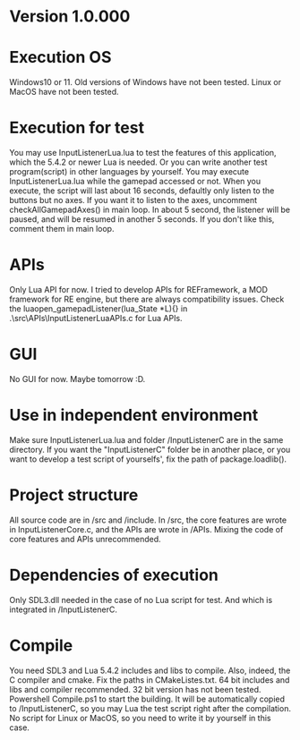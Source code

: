 # Version 1.0.000

# Execution OS
Windows10 or 11. Old versions of Windows have not been tested. Linux or MacOS have not been tested.

# Execution for test
You may use InputListenerLua.lua to test the features of this application, which the 5.4.2 or newer Lua is needed.
Or you can write another test program(script) in other languages by yourself.
You may execute InputListenerLua.lua while the gamepad accessed or not. 
When you execute, the script will last about 16 seconds, defaultly only listen to the buttons but no axes.
If you want it to listen to the axes, uncomment checkAllGamepadAxes() in main loop.
In about 5 second, the listener will be paused, and will be resumed in another 5 seconds. If you don't like this, comment them in main loop.

# APIs
Only Lua API for now. 
I tried to develop APIs for REFramework, a MOD framework for RE engine, but there are always compatibility issues.
Check the luaopen_gamepadListener(lua_State *L){} in .\src\APIs\InputListenerLuaAPIs.c for Lua APIs.

# GUI
No GUI for now. Maybe tomorrow :D.

# Use in independent environment
Make sure InputListenerLua.lua and folder /InputListenerC are in the same directory.
If you want the "InputListenerC" folder be in another place, or you want to develop a test script of yourselfs', fix the path of package.loadlib().

# Project structure
All source code are in /src and /include. In /src, the core features are wrote in InputListenerCore.c, and the APIs are wrote in /APIs.
Mixing the code of core features and APIs unrecommended.

# Dependencies of execution
Only SDL3.dll needed in the case of no Lua script for test. And which is integrated in /InputListenerC.

# Compile
You need SDL3 and Lua 5.4.2 includes and libs to compile. Also, indeed, the C compiler and cmake. Fix the paths in CMakeListes.txt.
64 bit includes and libs and compiler recommended. 32 bit version has not been tested.
Powershell Compile.ps1 to start the building. It will be automatically copied to /InputListenerC, so you may Lua the test script right after the compilation.
No script for Linux or MacOS, so you need to write it by yourself in this case.
